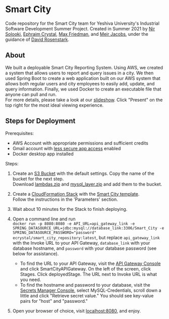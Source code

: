 # Smart City

Code repository for the Smart City team for Yeshiva University's Industrial Software Development Summer Project. Created in Summer 2021 by [Nir Solooki](https://www.linkedin.com/in/nir-solooki-018702204/), [Ephraim Crystal](https://www.linkedin.com/in/ephraim-crystal-429a8020a/), [Max Friedman](https://www.linkedin.com/in/max-friedman-98a77a205/), and [Meir Jacobs](https://www.linkedin.com/in/jordan-meir-jacobs/), under the guidance of [David Rosenstark](https://www.linkedin.com/in/david-rosenstark-3b070b8/).

## About
We built a deployable Smart City Reporting System. Using AWS, we created a system that allows users to report and query issues in a city. We then used Spring Boot to create a web application built on our AWS system that allows both regular users and city employees to easily add, update, and query information. Finally, we used Docker to create an executable file that anyone can pull and run.\
For more details, please take a look at our [slideshow](https://docs.google.com/presentation/d/1FifAM7bcKuk-KgVGY6ksQmhvsuYZ_ZC_haIsi3fixUU/edit?usp=sharing). Click "Present" on the top right for the most ideal viewing experience.

## Steps for Deployment

Prerequisites: 
- AWS Account with appropriate permissions and sufficient credits
- Gmail account with [less secure app access](https://myaccount.google.com/lesssecureapps) enabled
- Docker desktop app installed

Steps:
1. Create an [S3 Bucket](https://s3.console.aws.amazon.com/s3/home) with the default settings. Copy the name of the bucket for the next step.\
Download [lambdas.zip](https://github.com/meirjacobs/Smart-City/blob/main/CloudFormation/lambdas.zip) and [mysql_layer.zip](https://github.com/meirjacobs/Smart-City/blob/main/CloudFormation/mysql_layer.zip) and add them to the bucket.

2. Create a [CloudFormation Stack](https://console.aws.amazon.com/cloudformation/home) with the [Smart City template](https://github.com/meirjacobs/Smart-City/blob/main/CloudFormation/smart_city_template.yml).\
Follow the instructions in the 'Parameters' section.

3. Wait about 10 minutes for the Stack to finish deploying.

4. Open a command line and run\
`docker run -p 8080:8080 -e API_URL=api_gateway_link -e SPRING_DATASOURCE_URL=jdbc:mysql://database_link:3306/Smart_City -e SPRING_DATASOURCE_PASSWORD="password" ecrystal/smart_city_repository:latest`, but replace `api_gateway_link` with the Invoke URL to your API Gateway, `database_link` with your database hostname, and `password` with your database password (see below for assistance).
    * To find the URL to your API Gateway, visit the [API Gateway Console](https://console.aws.amazon.com/apigateway/main/apis) and click SmartCityAPIGateway. On the left of the screen, click Stages. Click deployedStage. The URL next to Invoke URL is what you need.
    * To find the hostname and password to your database, visit the [Secrets Manager Console](https://console.aws.amazon.com/secretsmanager/home), select MySQL-Credentials, scroll down a little and click "Retrieve secret value." You should see key-value pairs for "host" and "password."

5. Open your browser of choice, visit [localhost:8080](https://localhost:8080), and enjoy.